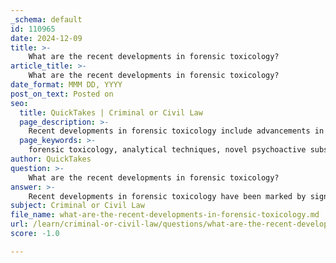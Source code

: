 ```yaml
---
_schema: default
id: 110965
date: 2024-12-09
title: >-
    What are the recent developments in forensic toxicology?
article_title: >-
    What are the recent developments in forensic toxicology?
date_format: MMM DD, YYYY
post_on_text: Posted on
seo:
  title: QuickTakes | Criminal or Civil Law
  page_description: >-
    Recent developments in forensic toxicology include advancements in analytical techniques, the rise of novel psychoactive substances, the integration of emerging technologies such as AI, and an increased focus on quality assurance and standardization in laboratory practices.
  page_keywords: >-
    forensic toxicology, analytical techniques, novel psychoactive substances, synthetic cannabinoids, mass spectrometry, gas chromatography, high-performance liquid chromatography, artificial intelligence, quality assurance, COVID-19 impact, research trends, emerging technologies, drug detection, laboratory methods
author: QuickTakes
question: >-
    What are the recent developments in forensic toxicology?
answer: >-
    Recent developments in forensic toxicology have been marked by significant advancements in analytical techniques, the emergence of novel psychoactive substances (NPS), and the integration of new technologies. Here are some key highlights:\n\n1. **Analytical Techniques**: Forensic toxicology has seen improvements in the tools available for analyzing complex biological samples. Advanced technologies such as high-performance liquid chromatography (HPLC), mass spectrometry (MS), and gas chromatography (GC) have enhanced the selectivity and sensitivity of toxicological analyses. These advancements are crucial for identifying a wide range of substances, including those that may not be well-characterized.\n\n2. **Emergence of Novel Psychoactive Substances (NPS)**: The landscape of forensic toxicology has been significantly impacted by the rise of NPS, which include synthetic cannabinoids and opioids. These substances pose unique challenges for laboratories, as they often lack established reference standards and can be difficult to detect using traditional methods. Laboratories are adapting by developing innovative testing methods to keep pace with the rapid introduction of new drugs.\n\n3. **Integration of Emerging Technologies**: The field is increasingly utilizing emerging technologies such as artificial intelligence (AI), machine learning, and microfluidic chip technology. These innovations are enhancing data analysis and interpretation, allowing for more efficient and accurate toxicological assessments.\n\n4. **Quality Assurance and Standardization**: There is a growing emphasis on quality assurance in forensic toxicology to ensure the reliability and validity of test results. This includes the establishment of standardized protocols and continuous education for professionals in the field.\n\n5. **Impact of COVID-19**: The COVID-19 pandemic has also influenced forensic toxicology, leading to changes in laboratory operations and the prioritization of certain types of analyses. The pandemic has highlighted the need for adaptability in forensic practices.\n\n6. **Research Trends**: Recent studies have analyzed publication patterns and collaboration in forensic toxicology research, indicating a growing body of literature and interest in the field. This reflects the ongoing evolution and importance of forensic toxicology in criminal investigations and public health.\n\nOverall, forensic toxicology is evolving rapidly, driven by technological advancements and the need to address new challenges posed by emerging substances and complex cases.
subject: Criminal or Civil Law
file_name: what-are-the-recent-developments-in-forensic-toxicology.md
url: /learn/criminal-or-civil-law/questions/what-are-the-recent-developments-in-forensic-toxicology
score: -1.0

---
```


&nbsp;